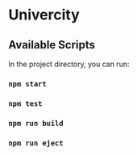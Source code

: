 # Univercity

## Available Scripts

In the project directory, you can run:

### `npm start`

### `npm test`

### `npm run build`

### `npm run eject`

